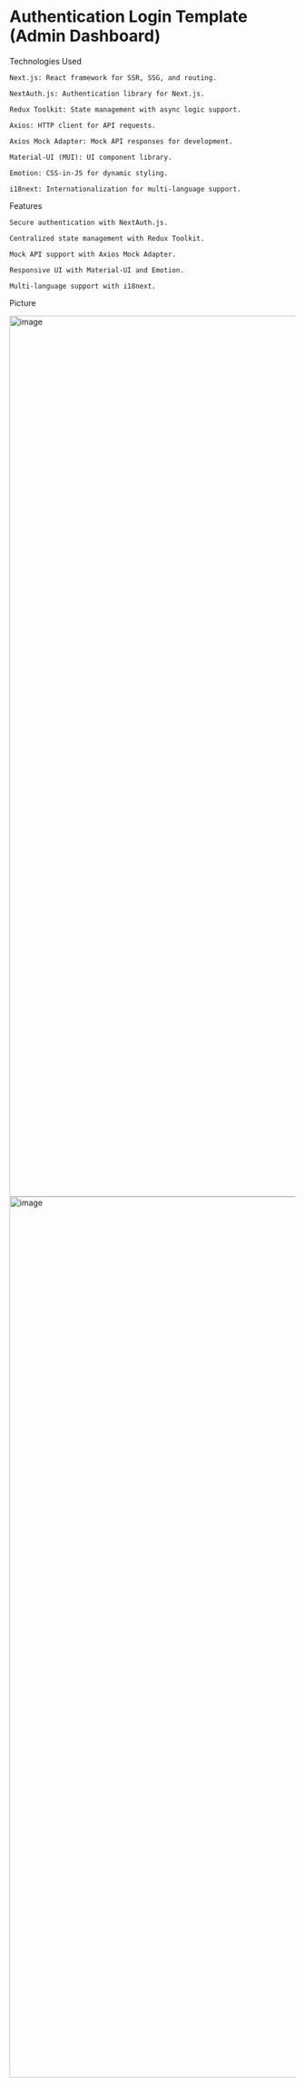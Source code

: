 # Authentication Login Template (Admin Dashboard)

Technologies Used

    Next.js: React framework for SSR, SSG, and routing.

    NextAuth.js: Authentication library for Next.js.

    Redux Toolkit: State management with async logic support.

    Axios: HTTP client for API requests.

    Axios Mock Adapter: Mock API responses for development.

    Material-UI (MUI): UI component library.

    Emotion: CSS-in-JS for dynamic styling.

    i18next: Internationalization for multi-language support.

Features

    Secure authentication with NextAuth.js.

    Centralized state management with Redux Toolkit.

    Mock API support with Axios Mock Adapter.

    Responsive UI with Material-UI and Emotion.

    Multi-language support with i18next.
    
Picture

<img width="1552" alt="image" src="https://github.com/user-attachments/assets/364d4bc3-445c-474a-9752-7bdd3a448eda" />

<img width="1552" alt="image" src="https://github.com/user-attachments/assets/fe29dbf7-7455-41e7-a990-5409690511b8" />

